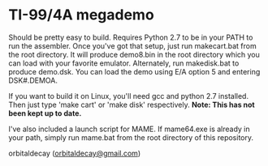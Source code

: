 # TI-99/4A megademo

Should be pretty easy to build. Requires Python 2.7 to be in your PATH to run 
the assembler. Once you've got that setup, just run makecart.bat from the root 
directory. It will produce demo8.bin in the root directory which you can load 
with your favorite emulator. Alternately, run makedisk.bat to produce demo.dsk.
 You can load the demo using E/A option 5 and entering DSK#.DEMOA.

If you want to build it on Linux, you'll need gcc and python 2.7 installed.
Then just type 'make cart' or 'make disk' respectively.
**Note: This has not been kept up to date.**

I've also included a launch script for MAME. If mame64.exe is already in your
path, simply run mame.bat from the root directory of this repository.

orbitaldecay (orbitaldecay@gmail.com)

